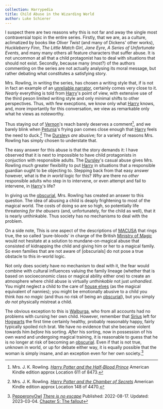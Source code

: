 ```yaml
---
collection: Harrypedia
title: Child Abuse in the Wizarding World
author: Luke Schierer
---
```


I suspect there are two reasons why this is not far and away the single most contraversial topic in the entire series.  Firstly, that we are, as a culture,
aclimatized by books like _Oliver Twist_ (and many of Dickens' other works), _Huckleberry Finn_, _The Little Match Girl_, _Jane Eyre_, _A Series of Unfortunate Events_, and many many others all feature characters that suffer abuse.  It is not uncommon at all that a child protagonist has to deal with situations that should not exist.  Secondly, because many (most?) of the authors commenting on the series are not actually analysing its moral message, but rather debating what constitutes a satisfying story.  

Mrs. Rowling, in writing the series, has chosen a writing style that, if is not in fact an example of an [unreliable narrator], certainly comes very close to it.  *Nearly* everything is told from [Harry]'s point of view, with extensive use of the third peson limited writing style and only minimal shifts to other perspectives.  Thus, with few execptions, we know only what [Harry] knows,
and, more importantly for this conversation, we view as remarkable only what he views as noteworthy.  

Thus staying out of [Vernon]'s reach barely deserves a comment[^240228-1], and we barely blink when [Petunia]'s frying pan comes close enough that [Harry]
feels the need to duck.[^240228-2]  The [Dursley]s *are* abusive; for a variety of reasons Mrs. Rowling has simply chosen to understate that.  

The easy answer for this abuse is that the story demands it: I have observed that it is next to impossible to have child protagonists in conjuction with responsible adults.  The [Dursley]'s casual abuse gives Mrs. Rowling *much* greater flexibility to put [Harry] in situations that a responsible guardian ought to be objecting to.  Stepping back from that easy answer however, what is the *in world* logic for this?  *Why* are there no *other* responsible adults
who step in to intervene, or even attempt and fail to intervene, in [Harry]'s life? 

In giving us the [obscurial], Mrs. Rowling has created an answer to this question.  The idea of abusing a child is deaply frightening to most of the 
magical world.  The costs of doing so are so high, so potentially life threatening *for the abusers* (and, unfortunately, for the child as well),
that it is nearly unthinkable.  Thus society has no mechanisms to deal with
the problem.  

On a side note, This is one aspect of the descriptions of [MACUSA] that rings true,  the so called 'pure-bloods' in charge of the British [Ministry of Magic]
would not hesitate at a solution to mundane-on-magical abuse that consisted of
kidnapping the child and giving him or her to a magical family.  So even families that are not aware of [obscurials] do not pose a true obstacle to this in-world logic. 

Not only does society have no mechanism to deal with it, the fear would combine with cultural influences valuing the family lineage (whether that is based on socioeconomic class or magical ability either one) to create an atmosphere where child abuse is virtually *unthinkable* not just *unhandled*.  You might neglect a child to the care of [house elves] (as the magical equivalent of nannies); you might be emotionally abusive to a child you think *has no magic* (and thus no risk of being an [obscurial]), but you simply *do not* physically mistreat a child. 

The obvious exception to this is [Walburga], who from all accounts had no problems with cursing her own child.  However, remember that [Sirius] left for [Hogwarts] the first time certainly healthy, probably reasonably happy, fairly typically spoiled rich brat.  We have no evidence that she became violent towards him *before* his sorting.  *After* his sorting, now in possession of his own wand and undergoing magical training, it is reasonable to guess that he is no longer at risk of becoming an [obscurial].  Even if that is not true, unknown in world, or up for debate either way, it is equally possible that the woman is simply insane, and an exception even for her own society.[^240228-3]

[Walburga]: <../../people/Black/walburga/>

[obscurial]: <../../beings/obscurus/>

[Hogwarts]: <../../hogwarts/>

[Sirius]: <../../people/Black/Sirius_iii/>

[house elves]: <../../beings/elves/house_elf/>

[MACUSA]: <../../macusa/>

[Ministry of Magic]: <../government/>

[Dursley]: <../../people/Dursley/>

[Harry]: <../../people/Potter/Harry_James/>

[Vernon]: <../../people/Dursley/Vernon/>

[Petunia]: <../../people/evans/petunia/>

[unreliable narrator]: https://wikipedia.org/wiki/Unreliable_narrator

[^240228-1]: Mrs. J. K. Rowling. _[Harry Potter and the Half-Blood Prince]_ American Kindle edition approx Location 611 of 8473.

[Harry Potter and the Half-Blood Prince]: https://www.librarything.com/work/1133624/

[^240228-2]: Mrs. J. K. Rowling.  _[Harry Potter and the Chamber of Secrets]_ American Kindle edition approx Location 148 of 4470. 

[Harry Potter and the Chamber of Secrets]: https://www.librarything.com/work/683408/

[^240228-3]: [PepperonyOwl](https://archiveofourown.org/users/PepperonyOwl/pseuds/PepperonyOwl)
    _[There is no escape](https://archiveofourown.org/works/41105757)_
    Published: 2022-08-17. Updated: 2023-03-04.
    [Chapter 5: The fallout](https://archiveofourown.org/works/41105757/chapters/114500419)